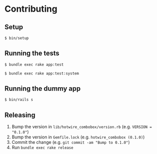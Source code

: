 # Contributing

## Setup

```bash
$ bin/setup
```

## Running the tests

```bash
$ bundle exec rake app:test
```

```bash
$ bundle exec rake app:test:system
```

## Running the dummy app

```bash
$ bin/rails s
```

## Releasing

1. Bump the version in `lib/hotwire_combobox/version.rb` (e.g. `VERSION = "0.1.0"`)
2. Bump the version in `Gemfile.lock` (e.g. `hotwire_combobox (0.1.0)`)
3. Commit the change (e.g. `git commit -am "Bump to 0.1.0"`)
4. Run `bundle exec rake release`
